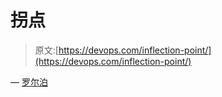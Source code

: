 # 拐点

> 原文:[https://devops.com/inflection-point/](https://devops.com/inflection-point/)

— [罗尔泊](https://devops.com/author/breselman/)